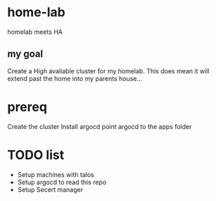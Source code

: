 # home-lab
homelab meets HA


## my goal
Create a High avaliable cluster for my homelab. This does mean it will extend past the home into my parents house...

# prereq

Create the cluster
Install argocd
point argocd to the apps folder



# TODO list
- Setup machines with talos
- Setup argocd to read this repo
- Setup Secert manager 